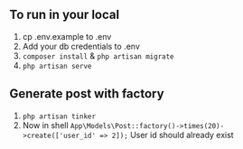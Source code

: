 ## To run in your local 

1. cp .env.example to .env
2. Add your db credentials to .env
3. `composer install` & `php artisan migrate` 
4. `php artisan serve`


## Generate post with factory 
1. `php artisan tinker`
2. Now in shell `App\Models\Post::factory()->times(20)->create(['user_id' => 2]);`
User id should already exist